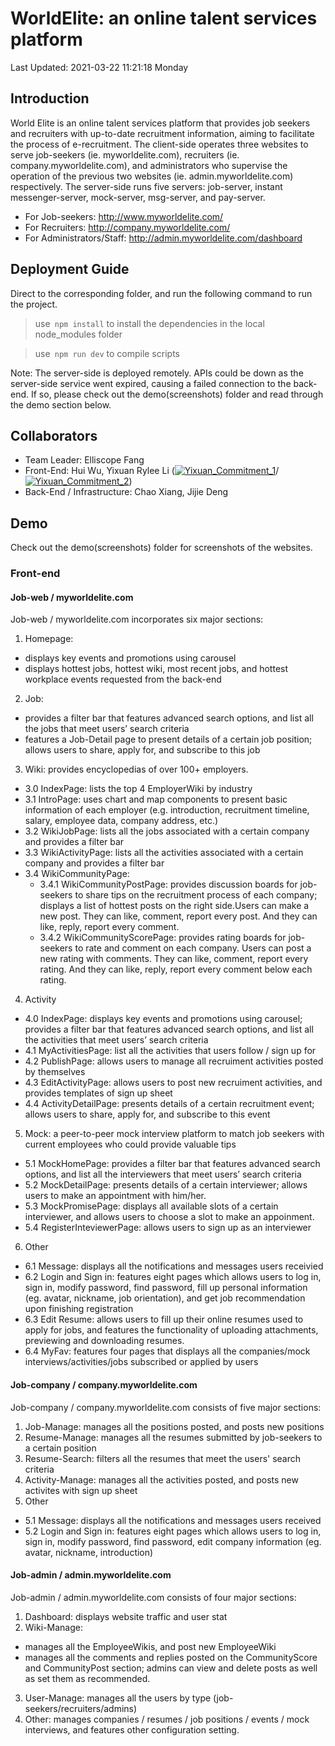 # WorldElite: an online talent services platform
Last Updated: 2021-03-22 11:21:18 Monday
## Introduction
World Elite is an online talent services platform that provides job seekers and recruiters with up-to-date recruitment information, aiming to facilitate the process of e-recruitment. The client-side operates three websites to serve job-seekers (ie. myworldelite.com), recruiters (ie. company.myworldelite.com), and administrators who supervise the operation of the previous two websites (ie. admin.myworldelite.com) respectively. The server-side runs five servers: job-server, instant messenger-server, mock-server, msg-server, and pay-server. 
- For Job-seekers: http://www.myworldelite.com/  
- For Recruiters: http://company.myworldelite.com/ 
- For Administrators/Staff: http://admin.myworldelite.com/dashboard 

## Deployment Guide
Direct to the corresponding folder, and run the following command to run the project. 
> use` npm install` to install the dependencies in the local node_modules folder

> use` npm run dev` to compile scripts

Note: The server-side is deployed remotely. APIs could be down as the server-side service went expired, causing a failed connection to the back-end. If so, please check out the demo(screenshots) folder and read through the demo section below.

## Collaborators
- Team Leader: Elliscope Fang
- Front-End: Hui Wu, Yixuan Rylee Li ([![Yixuan_Commitment_1](https://imgtu.com/i/6fWj29 "Commitment")](https://imgtu.com/i/6fWj29 "Commitment")/[![Yixuan_Commitment_2](https://imgtu.com/i/6fWX8J "Commitment_2")](https://imgtu.com/i/6fWX8J "Commitment_2"))
- Back-End / Infrastructure: Chao Xiang, Jijie Deng

## Demo
Check out the demo(screenshots) folder for screenshots of the websites.  
### Front-end
#### Job-web / myworldelite.com
Job-web / myworldelite.com incorporates six major sections:
1. Homepage:
- 	displays key events and promotions using carousel
- 	displays hottest jobs, hottest wiki, most recent jobs, and hottest workplace events requested from the back-end
2. Job:  
- 	provides a filter bar that features advanced search options, and list all the jobs that meet users’ search criteria
- 	features a Job-Detail page to present details of a certain job position; allows users to share, apply for, and subscribe to this job
3. Wiki: provides encyclopedias of over 100+ employers.  
- 	3.0 IndexPage: lists the top 4 EmployerWiki by industry
- 	3.1 IntroPage: uses chart and map components to present basic information of each employer (e.g. introduction, recruitment timeline, salary, employee data, company address, etc.)
- 	3.2 WikiJobPage: lists all the jobs associated with a certain company and provides a filter bar
- 	3.3 WikiActivityPage: lists all the activities associated with a certain company and provides a filter bar
- 	3.4 WikiCommunityPage: 
	- 3.4.1 WikiCommunityPostPage: provides discussion boards for job-seekers to share tips on the recruitment process of each company; displays a list of hottest posts on the right side.Users can make a new post. They can like, comment, report every post. And they can like, reply, report every comment. 
	- 3.4.2 WikiCommunityScorePage: provides rating boards for job-seekers to rate and comment on each company. Users can post a new rating with comments. They can like, comment, report every rating. And they can like, reply, report every comment below each rating. 
4. Activity 
- 	4.0 IndexPage: displays key events and promotions using carousel; provides a filter bar that features advanced search options, and list all the activities that meet users’ search criteria
- 	4.1 MyActivitiesPage: list all the activities that users follow / sign up for
- 	4.2 PublishPage: allows users to manage all recruiment activities posted by themselves
- 	4.3 EditActivityPage: allows users to post new recruiment activities, and provides templates of sign up sheet
- 	4.4 ActivityDetailPage: presents details of a certain recruitment event; allows users to share, apply for, and subscribe to this event
5. Mock: a peer-to-peer mock interview platform to match job seekers with current employees who could provide valuable tips
- 	5.1 MockHomePage: provides a filter bar that features advanced search options, and list all the interviewers that meet users’ search criteria
- 	5.2 MockDetailPage: presents details of a certain interviewer; allows users to make an appointment with him/her.
- 	5.3 MockPromisePage: displays all available slots of a certain interviewer, and allows users to choose a slot to make an appoinment.
- 	5.4 RegisterInteviewerPage: allows users to sign up as an interviewer
6. Other 
- 	6.1 Message: displays all the notifications and messages users receivied
- 	6.2 Login and Sign in: features eight pages which allows users to log in, sign in, modify password, find password, fill up personal information (eg. avatar, nickname, job orientation), and get job recommendation upon finishing registration
- 6.3 Edit Resume: allows users to fill up their online resumes used to apply for jobs, and features the functionality of uploading attachments, previewing and downloading resumes.
- 6.4 MyFav: features four pages that displays all the companies/mock interviews/activities/jobs subscribed or applied by users

#### Job-company / company.myworldelite.com
Job-company / company.myworldelite.com consists of five major sections:
1. Job-Manage: manages all the positions posted, and posts new positions
2. Resume-Manage: manages all the resumes submitted by job-seekers to a certain position
3. Resume-Search: filters all the resumes that meet the users' search criteria
4. Activity-Manage: manages all the activities posted, and posts new activites with sign up sheet
5. Other
- 5.1 Message: displays all the notifications and messages users received
- 5.2 Login and Sign in: features eight pages which allows users to log in, sign in, modify password, find password, edit company information (eg. avatar, nickname, introduction)

#### Job-admin / admin.myworldelite.com 
Job-admin / admin.myworldelite.com consists of four major sections:
1. Dashboard: displays website traffic and user stat 
2. Wiki-Manage: 
- manages all the EmployeeWikis, and post new EmployeeWiki
- manages all the comments and replies posted on the CommunityScore and CommunityPost section; admins can view and delete posts as well as set them as recommended. 
3. User-Manage: manages all the users by type (job-seekers/recruiters/admins)
4. Other: manages companies / resumes / job positions / events / mock interviews, and features other configuration setting.
